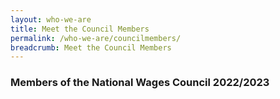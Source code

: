 ```yaml
---
layout: who-we-are
title: Meet the Council Members
permalink: /who-we-are/councilmembers/
breadcrumb: Meet the Council Members
---
```


### **Members of the National Wages Council 2022/2023**
